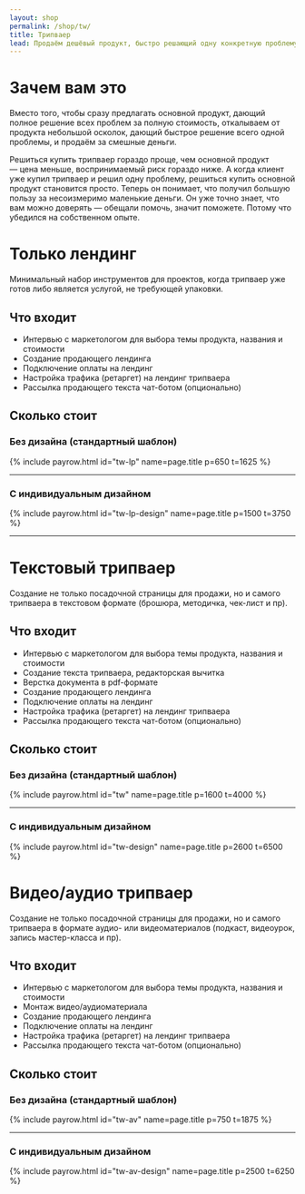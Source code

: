 ```yaml
---
layout: shop
permalink: /shop/tw/
title: Трипваер
lead: Продаём дешёвый продукт, быстро решающий одну конкретную проблему
---
```


# **Зачем вам это**

Вместо того, чтобы сразу предлагать основной продукт, дающий полное решение всех проблем за полную стоимость, откалываем от продукта небольшой осколок, дающий быстрое решение всего одной проблемы, и продаём за смешные деньги.

Решиться купить трипваер гораздо проще, чем основной продукт — цена меньше, воспринимаемый риск гораздо ниже. А когда клиент уже купил трипваер и решил одну проблему, решиться купить основной продукт становится просто. Теперь он понимает, что получил большую пользу за несоизмеримо маленькие деньги. Он уже точно знает, что вам можно доверять — обещали помочь, значит поможете. Потому что убедился на собственном опыте.

# Только лендинг

Минимальный набор инструментов для проектов, когда трипваер уже готов либо является услугой, не требующей упаковки.

## Что входит

- Интервью с маркетологом для выбора темы продукта, названия и стоимости
- Создание продающего лендинга
- Подключение оплаты на лендинг
- Настройка трафика (ретаргет) на лендинг трипваера
- Рассылка продающего текста чат-ботом (опционально)

## **Сколько стоит**

### Без дизайна (стандартный шаблон)

{% include payrow.html id="tw-lp" name=page.title p=650 t=1625 %}

---

### С индивидуальным дизайном

{% include payrow.html id="tw-lp-design" name=page.title p=1500 t=3750 %}

---

# Текстовый трипваер

Создание не только посадочной страницы для продажи, но и самого трипваера в текстовом формате (брошюра, методичка, чек-лист и пр).

## Что входит

- Интервью с маркетологом для выбора темы продукта, названия и стоимости
- Создание текста трипваера, редакторская вычитка
- Верстка документа в pdf-формате
- Создание продающего лендинга
- Подключение оплаты на лендинг
- Настройка трафика (ретаргет) на лендинг трипваера
- Рассылка продающего текста чат-ботом (опционально)

## **Сколько стоит**

### Без дизайна (стандартный шаблон)

{% include payrow.html id="tw" name=page.title p=1600 t=4000 %}

---

### С индивидуальным дизайном

{% include payrow.html id="tw-design" name=page.title p=2600 t=6500 %}

# Видео/аудио трипваер

Создание не только посадочной страницы для продажи, но и самого трипваера в формате аудио- или видеоматериалов (подкаст, видеоурок, запись мастер-класса и пр).

## Что входит

- Интервью с маркетологом для выбора темы продукта, названия и стоимости
- Монтаж видео/аудиоматериала
- Создание продающего лендинга
- Подключение оплаты на лендинг
- Настройка трафика (ретаргет) на лендинг трипваера
- Рассылка продающего текста чат-ботом (опционально)

## **Сколько стоит**

### Без дизайна (стандартный шаблон)

{% include payrow.html id="tw-av" name=page.title p=750 t=1875 %}

---

### С индивидуальным дизайном

{% include payrow.html id="tw-av-design" name=page.title p=2500 t=6250 %}
